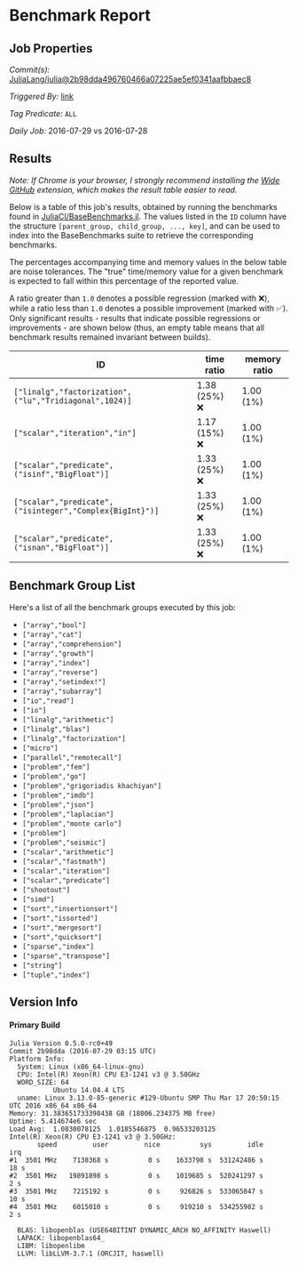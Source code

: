 # Benchmark Report

## Job Properties

*Commit(s):* [JuliaLang/julia@2b98dda496760466a07225ae5ef0341aafbbaec8](https://github.com/JuliaLang/julia/commit/2b98dda496760466a07225ae5ef0341aafbbaec8)

*Triggered By:* [link](https://github.com/JuliaLang/julia/commit/2b98dda496760466a07225ae5ef0341aafbbaec8#commitcomment-18442934)

*Tag Predicate:* `ALL`

*Daily Job:* 2016-07-29 vs 2016-07-28

## Results

*Note: If Chrome is your browser, I strongly recommend installing the [Wide GitHub](https://chrome.google.com/webstore/detail/wide-github/kaalofacklcidaampbokdplbklpeldpj?hl=en)
extension, which makes the result table easier to read.*

Below is a table of this job's results, obtained by running the benchmarks found in
[JuliaCI/BaseBenchmarks.jl](https://github.com/JuliaCI/BaseBenchmarks.jl). The values
listed in the `ID` column have the structure `[parent_group, child_group, ..., key]`,
and can be used to index into the BaseBenchmarks suite to retrieve the corresponding
benchmarks.

The percentages accompanying time and memory values in the below table are noise tolerances. The "true"
time/memory value for a given benchmark is expected to fall within this percentage of the reported value.

A ratio greater than `1.0` denotes a possible regression (marked with :x:), while a ratio less
than `1.0` denotes a possible improvement (marked with :white_check_mark:). Only significant results - results
that indicate possible regressions or improvements - are shown below (thus, an empty table means that all
benchmark results remained invariant between builds).

| ID | time ratio | memory ratio |
|----|------------|--------------|
| `["linalg","factorization",("lu","Tridiagonal",1024)]` | 1.38 (25%) :x: | 1.00 (1%)  |
| `["scalar","iteration","in"]` | 1.17 (15%) :x: | 1.00 (1%)  |
| `["scalar","predicate",("isinf","BigFloat")]` | 1.33 (25%) :x: | 1.00 (1%)  |
| `["scalar","predicate",("isinteger","Complex{BigInt}")]` | 1.33 (25%) :x: | 1.00 (1%)  |
| `["scalar","predicate",("isnan","BigFloat")]` | 1.33 (25%) :x: | 1.00 (1%)  |

## Benchmark Group List

Here's a list of all the benchmark groups executed by this job:

- `["array","bool"]`
- `["array","cat"]`
- `["array","comprehension"]`
- `["array","growth"]`
- `["array","index"]`
- `["array","reverse"]`
- `["array","setindex!"]`
- `["array","subarray"]`
- `["io","read"]`
- `["io"]`
- `["linalg","arithmetic"]`
- `["linalg","blas"]`
- `["linalg","factorization"]`
- `["micro"]`
- `["parallel","remotecall"]`
- `["problem","fem"]`
- `["problem","go"]`
- `["problem","grigoriadis khachiyan"]`
- `["problem","imdb"]`
- `["problem","json"]`
- `["problem","laplacian"]`
- `["problem","monte carlo"]`
- `["problem"]`
- `["problem","seismic"]`
- `["scalar","arithmetic"]`
- `["scalar","fastmath"]`
- `["scalar","iteration"]`
- `["scalar","predicate"]`
- `["shootout"]`
- `["simd"]`
- `["sort","insertionsort"]`
- `["sort","issorted"]`
- `["sort","mergesort"]`
- `["sort","quicksort"]`
- `["sparse","index"]`
- `["sparse","transpose"]`
- `["string"]`
- `["tuple","index"]`

## Version Info

#### Primary Build

```
Julia Version 0.5.0-rc0+49
Commit 2b98dda (2016-07-29 03:15 UTC)
Platform Info:
  System: Linux (x86_64-linux-gnu)
  CPU: Intel(R) Xeon(R) CPU E3-1241 v3 @ 3.50GHz
  WORD_SIZE: 64
           Ubuntu 14.04.4 LTS
  uname: Linux 3.13.0-85-generic #129-Ubuntu SMP Thu Mar 17 20:50:15 UTC 2016 x86_64 x86_64
Memory: 31.383651733398438 GB (18006.234375 MB free)
Uptime: 5.414674e6 sec
Load Avg:  1.0830078125  1.0185546875  0.96533203125
Intel(R) Xeon(R) CPU E3-1241 v3 @ 3.50GHz: 
       speed         user         nice          sys         idle          irq
#1  3501 MHz    7138368 s          0 s    1633798 s  531242486 s         18 s
#2  3501 MHz   19891898 s          0 s    1019685 s  520241297 s          2 s
#3  3501 MHz    7215192 s          0 s     926826 s  533065847 s         10 s
#4  3501 MHz    6015010 s          0 s     919210 s  534255982 s          2 s

  BLAS: libopenblas (USE64BITINT DYNAMIC_ARCH NO_AFFINITY Haswell)
  LAPACK: libopenblas64_
  LIBM: libopenlibm
  LLVM: libLLVM-3.7.1 (ORCJIT, haswell)

```
